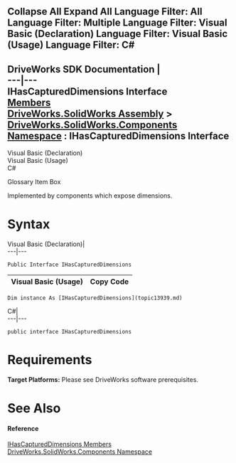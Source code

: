 Collapse All Expand All Language Filter: All  Language Filter: Multiple  Language Filter: Visual Basic (Declaration) Language Filter: Visual Basic (Usage) Language Filter: C#  
---  
DriveWorks SDK Documentation  |   
---|---  
IHasCapturedDimensions Interface   
[Members](topic13940.md)   
[DriveWorks.SolidWorks Assembly](topic13342.md) > [DriveWorks.SolidWorks.Components Namespace](topic13925.md) : IHasCapturedDimensions Interface  
---  
  
Visual Basic (Declaration)    
Visual Basic (Usage)    
C# 

Glossary Item Box

Implemented by components which expose dimensions. 

# Syntax

Visual Basic (Declaration)|   
---|---  
      
    
    Public Interface IHasCapturedDimensions   
  
Visual Basic (Usage)| Copy Code  
---|---  
      
    
    Dim instance As [IHasCapturedDimensions](topic13939.md)  
  
C#|   
---|---  
      
    
    public interface IHasCapturedDimensions   
  
# Requirements

**Target Platforms:** Please see DriveWorks software prerequisites.

# See Also

#### Reference

[IHasCapturedDimensions Members](topic13940.md)   
[DriveWorks.SolidWorks.Components Namespace](topic13925.md)


